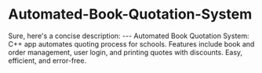 # Automated-Book-Quotation-System
Sure, here's a concise description:  ---  Automated Book Quotation System: C++ app automates quoting process for schools. Features include book and order management, user login, and printing quotes with discounts. Easy, efficient, and error-free.
